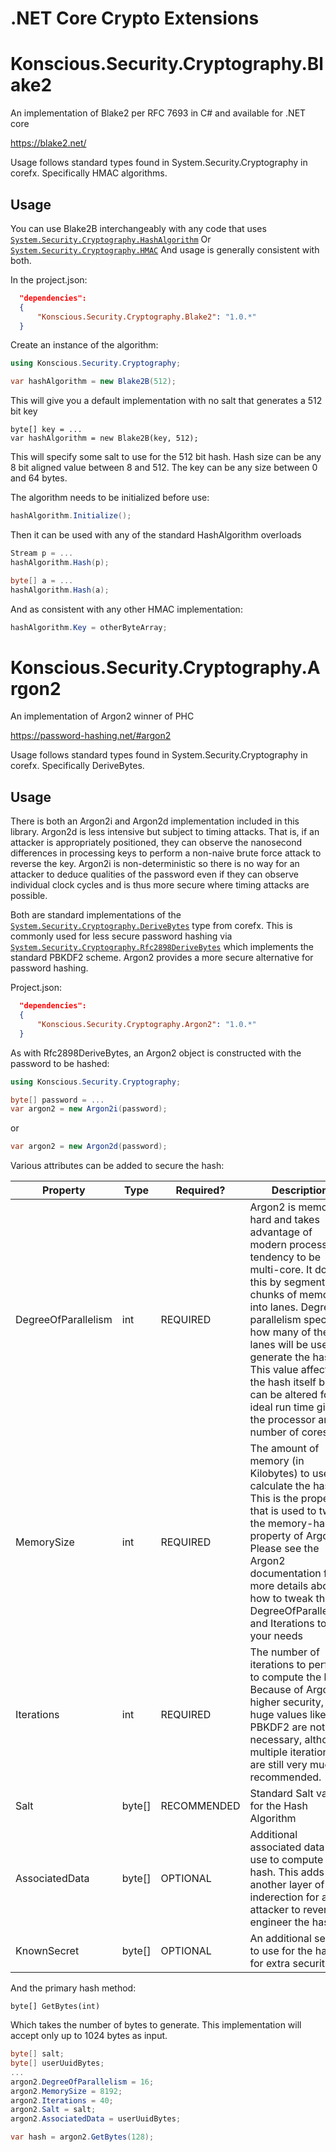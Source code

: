 .NET Core Crypto Extensions
===============

# Konscious.Security.Cryptography.Blake2

An implementation of Blake2 per RFC 7693 in C# and available for .NET core

https://blake2.net/

Usage follows standard types found in System.Security.Cryptography in corefx. Specifically HMAC algorithms.

## Usage


You can use Blake2B interchangeably with any code that uses [`System.Security.Cryptography.HashAlgorithm`](https://docs.microsoft.com/en-us/dotnet/core/api/system.security.cryptography.hashalgorithm#System_Security_Cryptography_HashAlgorithm) Or [`System.Security.Cryptography.HMAC`](https://docs.microsoft.com/en-us/dotnet/core/api/system.security.cryptography.hmac#System_Security_Cryptography_HMAC) And usage is generally consistent with both.

In the project.json:
```JSON
  "dependencies":
  {
      "Konscious.Security.Cryptography.Blake2": "1.0.*"
  }
```
Create an instance of the algorithm:

```C#
using Konscious.Security.Cryptography;
```
```C#
var hashAlgorithm = new Blake2B(512);
```
This will give you a default implementation with no salt that generates a 512 bit key
```
byte[] key = ...
var hashAlgorithm = new Blake2B(key, 512);
```
This will specify some salt to use for the 512 bit hash. Hash size can be any 8 bit aligned value between 8 and 512. The key can be any size between 0 and 64 bytes.

The algorithm needs to be initialized before use:
```C#
hashAlgorithm.Initialize();
```
Then it can be used with any of the standard HashAlgorithm overloads
```C#
Stream p = ...
hashAlgorithm.Hash(p);
```
```C#
byte[] a = ...
hashAlgorithm.Hash(a);
```
And as consistent with any other HMAC implementation:
```C#
hashAlgorithm.Key = otherByteArray;
```

# Konscious.Security.Cryptography.Argon2

An implementation of Argon2 winner of PHC

https://password-hashing.net/#argon2

Usage follows standard types found in System.Security.Cryptography in corefx. Specifically DeriveBytes.

## Usage

There is both an Argon2i and Argon2d implementation included in this library. Argon2d is less intensive but subject to timing attacks. That is, if an attacker is appropriately positioned, they can observe the nanosecond differences in processing keys to perform a non-naive brute force attack to reverse the key. Argon2i is non-deterministic so there is no way for an attacker to deduce qualities of the password even if they can observe individual clock cycles and is thus more secure where timing attacks are possible.

Both are standard implementations of the [`System.Security.Cryptography.DeriveBytes`](https://docs.microsoft.com/en-us/dotnet/core/api/system.security.cryptography.derivebytes#System_Security_Cryptography_DeriveBytes) type from corefx. This is commonly used for less secure password hashing via [`System.Security.Cryptography.Rfc2898DeriveBytes`](https://docs.microsoft.com/en-us/dotnet/core/api/system.security.cryptography.rfc2898derivebytes#System_Security_Cryptography_Rfc2898DeriveBytes) which implements the standard PBKDF2 scheme. Argon2 provides a more secure alternative for password hashing.

Project.json:
```JSON
  "dependencies":
  {
      "Konscious.Security.Cryptography.Argon2": "1.0.*"
  }
```

As with Rfc2898DeriveBytes, an Argon2 object is constructed with the password to be hashed:
```C#
using Konscious.Security.Cryptography;
```
```C#
byte[] password = ...
var argon2 = new Argon2i(password);
```
or
```C#
var argon2 = new Argon2d(password);
```

Various attributes can be added to secure the hash:

| Property           | Type      | Required?   |    Description
|--------------------|-----------|-------------|-----------------
|DegreeOfParallelism | int       | REQUIRED    | Argon2 is memory hard and takes advantage of modern processors tendency to be multi-core. It does this by segmenting chunks of memory into lanes. Degree of parallelism specifies how many of these lanes will be used to generate the hash. This value affects the hash itself but can be altered for ideal run time given the processor and number of cores.
|MemorySize          | int       | REQUIRED    | The amount of memory (in Kilobytes) to use to calculate the hash. This is the property that is used to tweak the memory-hard property of Argon2. Please see the Argon2 documentation for more details about how to tweak this, DegreeOfParallelism, and Iterations to suit your needs
|Iterations          | int       | REQUIRED    | The number of iterations to perform to compute the hash. Because of Argon2's higher security, huge values like with PBKDF2 are not as necessary, although multiple iterations are still very much recommended.
|Salt                | byte[]    | RECOMMENDED | Standard Salt value for the Hash Algorithm
|AssociatedData      | byte[]    | OPTIONAL    | Additional associated data to use to compute the hash. This adds another layer of inderection for an attacker to reverse engineer the hash
|KnownSecret         | byte[]    | OPTIONAL    | An additional secret to use for the hash for extra security

And the primary hash method:
```
byte[] GetBytes(int)
```
Which takes the number of bytes to generate. This implementation will accept only up to 1024 bytes as input.

```C#
byte[] salt;
byte[] userUuidBytes;
...
argon2.DegreeOfParallelism = 16;
argon2.MemorySize = 8192;
argon2.Iterations = 40;
argon2.Salt = salt;
argon2.AssociatedData = userUuidBytes;

var hash = argon2.GetBytes(128);
```
